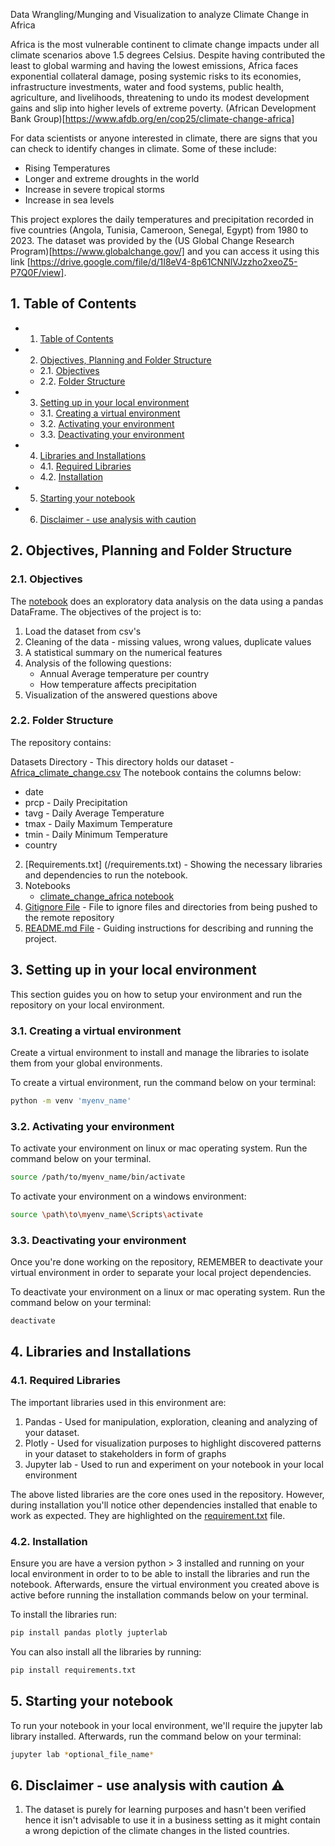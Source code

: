 Data Wrangling/Munging and Visualization to analyze Climate Change in Africa

Africa is the most vulnerable continent to climate change impacts under all climate scenarios above 1.5 degrees Celsius. Despite having contributed the least to global warming and having the lowest emissions, Africa faces exponential collateral damage, posing systemic risks to its economies, infrastructure investments, water and food systems, public health, agriculture, and livelihoods, threatening to undo its modest development gains and slip into higher levels of extreme poverty. (African Development Bank Group)[https://www.afdb.org/en/cop25/climate-change-africa]

For data scientists or anyone interested in climate, there are signs that you can check to identify changes in climate. Some of these include:

- Rising Temperatures
- Longer and extreme droughts in the world
- Increase in severe tropical storms
- Increase in sea levels

This project explores the daily temperatures and precipitation recorded in five countries (Angola, Tunisia, Cameroon, Senegal, Egypt) from 1980 to 2023. The dataset was provided by the (US Global Change Research Program)[https://www.globalchange.gov/] and you can access it using this link [https://drive.google.com/file/d/1I8eV4-8p61CNNlVJzzho2xeoZ5-P7Q0F/view].

## 1. <a name='TableofContents'></a>Table of Contents

<!-- vscode-markdown-toc -->

- 1. [Table of Contents](#TableofContents)
- 2. [Objectives, Planning and Folder Structure](#ObjectivesPlanningandFolderStructure)
  - 2.1. [Objectives](#Objectives)
  - 2.2. [Folder Structure](#FolderStructure)
- 3. [Setting up in your local environment](#Settingupinyourlocalenvironment)
  - 3.1. [Creating a virtual environment](#Creatingavirtualenvironment)
  - 3.2. [Activating your environment](#Activatingyourenvironment)
  - 3.3. [Deactivating your environment](#Deactivatingyourenvironment)
- 4. [Libraries and Installations](#LibrariesandInstallations)
  - 4.1. [Required Libraries](#RequiredLibraries)
  - 4.2. [Installation](#Installation)
- 5. [Starting your notebook](#Startingyournotebook)
- 6. [Disclaimer - use analysis with caution](#Disclaimer-useanalysiswithcaution)

<!-- vscode-markdown-toc-config
	numbering=true
	autoSave=true
	/vscode-markdown-toc-config -->
<!-- /vscode-markdown-toc -->

## 2. <a name='ObjectivesPlanningandFolderStructure'></a>Objectives, Planning and Folder Structure

### 2.1. <a name='Objectives'></a>Objectives

The [notebook](/climate_change_africa.ipynb) does an exploratory data analysis on the data using a pandas DataFrame. The objectives of the project is to:

1. Load the dataset from csv's
2. Cleaning of the data - missing values, wrong values, duplicate values
3. A statistical summary on the numerical features
4. Analysis of the following questions:
   - Annual Average temperature per country
   - How temperature affects precipitation
5. Visualization of the answered questions above

### 2.2. <a name='FolderStructure'></a>Folder Structure

The repository contains:

Datasets Directory - This directory holds our dataset - [Africa_climate_change.csv](/datasets/Africa_climate_change.csv, 'African climate change dataset') The notebook contains the columns below:

- date
- prcp - Daily Precipitation
- tavg - Daily Average Temperature
- tmax - Daily Maximum Temperature
- tmin - Daily Minimum Temperature
- country

2. [Requirements.txt] (/requirements.txt) - Showing the necessary libraries and dependencies to run the notebook.
3. Notebooks
   - [climate_change_africa notebook](climate_change_africa.ipynb)
4. [Gitignore File](/.gitignore) - File to ignore files and directories from being pushed to the remote repository
5. [README.md File](/README.md) - Guiding instructions for describing and running the project.

## 3. <a name='Settingupinyourlocalenvironment'></a>Setting up in your local environment

This section guides you on how to setup your environment and run the repository on your local environment.

### 3.1. <a name='Creatingavirtualenvironment'></a>Creating a virtual environment

Create a virtual environment to install and manage the libraries to isolate them from your global environments.

To create a virtual environment, run the command below on your terminal:

```bash
python -m venv 'myenv_name'
```

### 3.2. <a name='Activatingyourenvironment'></a>Activating your environment

To activate your environment on linux or mac operating system. Run the command below on your terminal.

```bash
source /path/to/myenv_name/bin/activate
```

To activate your environment on a windows environment:

```bash
source \path\to\myenv_name\Scripts\activate
```

### 3.3. <a name='Deactivatingyourenvironment'></a>Deactivating your environment

Once you're done working on the repository, REMEMBER to deactivate your virtual environment in order to separate your local project dependencies.

To deactivate your environment on a linux or mac operating system. Run the command below on your terminal:

```bash
deactivate
```

## 4. <a name='LibrariesandInstallations'></a>Libraries and Installations

### 4.1. <a name='RequiredLibraries'></a>Required Libraries

The important libraries used in this environment are:

1. Pandas - Used for manipulation, exploration, cleaning and analyzing of your dataset.
2. Plotly - Used for visualization purposes to highlight discovered patterns in your dataset to stakeholders in form of graphs
3. Jupyter lab - Used to run and experiment on your notebook in your local environment

The above listed libraries are the core ones used in the repository. However, during installation you'll notice other dependencies installed that enable to work as expected. They are highlighted on the [requirement.txt](/requirements.txt) file.

### 4.2. <a name='Installation'></a>Installation

Ensure you are have a version python > 3 installed and running on your local environment in order to to be able to install the libraries and run the notebook. Afterwards, ensure the virtual environment you created above is active before running the installation commands below on your terminal.

To install the libraries run:

```bash
pip install pandas plotly jupterlab
```

You can also install all the libraries by running:

```bash
pip install requirements.txt
```

## 5. <a name='Startingyournotebook'></a>Starting your notebook

To run your notebook in your local environment, we'll require the jupyter lab library installed. Afterwards, run the command below on your terminal:

```bash
jupyter lab *optional_file_name*
```

## 6. <a name='Disclaimer-useanalysiswithcaution'></a>Disclaimer - use analysis with caution ⚠️

1. The dataset is purely for learning purposes and hasn't been verified hence it isn't advisable to use it in a business setting as it might contain a wrong depiction of the climate changes in the listed countries.
